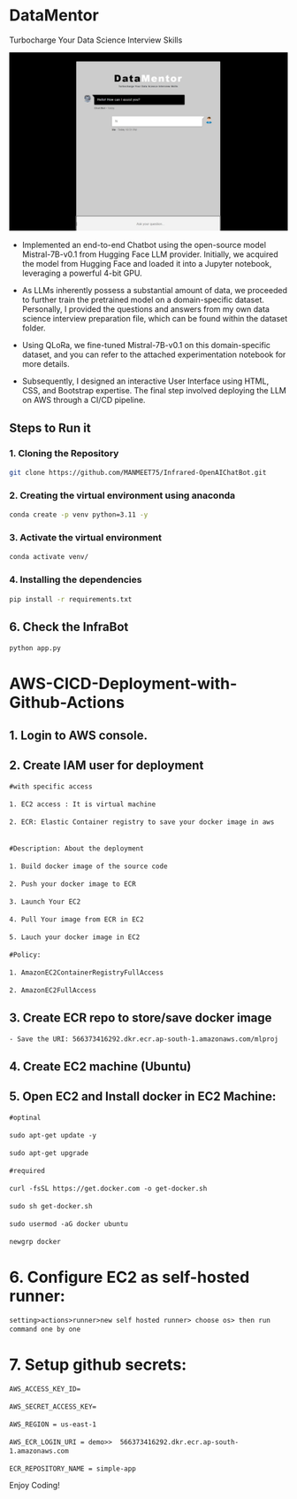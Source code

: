 # DataMentor
<p>Turbocharge Your Data Science Interview Skills</p>
<img src="static/images/demoimage.jpg">

- Implemented an end-to-end Chatbot using the open-source model Mistral-7B-v0.1 from Hugging Face LLM provider. Initially, we acquired the model from Hugging Face and loaded it into a Jupyter notebook, leveraging a powerful 4-bit GPU.

- As LLMs inherently possess a substantial amount of data, we proceeded to further train the pretrained model on a domain-specific dataset. Personally, I provided the questions and answers from my own data science interview preparation file, which can be found within the dataset folder.

- Using QLoRa, we fine-tuned Mistral-7B-v0.1 on this domain-specific dataset, and you can refer to the attached experimentation notebook for more details.

- Subsequently, I designed an interactive User Interface using HTML, CSS, and Bootstrap expertise. The final step involved deploying the LLM on AWS through a CI/CD pipeline.

## Steps to Run it
### 1. Cloning the Repository
```bash
git clone https://github.com/MANMEET75/Infrared-OpenAIChatBot.git
```
### 2. Creating the virtual environment using anaconda
```bash
conda create -p venv python=3.11 -y
```

### 3. Activate the virtual environment
```bash
conda activate venv/
```

### 4. Installing the dependencies
```bash
pip install -r requirements.txt
```



## 6. Check the InfraBot
```bash
python app.py
```

# AWS-CICD-Deployment-with-Github-Actions

## 1. Login to AWS console.

## 2. Create IAM user for deployment

	#with specific access

	1. EC2 access : It is virtual machine

	2. ECR: Elastic Container registry to save your docker image in aws


	#Description: About the deployment

	1. Build docker image of the source code

	2. Push your docker image to ECR

	3. Launch Your EC2 

	4. Pull Your image from ECR in EC2

	5. Lauch your docker image in EC2

	#Policy:

	1. AmazonEC2ContainerRegistryFullAccess

	2. AmazonEC2FullAccess

	
## 3. Create ECR repo to store/save docker image
    - Save the URI: 566373416292.dkr.ecr.ap-south-1.amazonaws.com/mlproj

	
## 4. Create EC2 machine (Ubuntu) 

## 5. Open EC2 and Install docker in EC2 Machine:
	
	
	#optinal

	sudo apt-get update -y

	sudo apt-get upgrade
	
	#required

	curl -fsSL https://get.docker.com -o get-docker.sh

	sudo sh get-docker.sh

	sudo usermod -aG docker ubuntu

	newgrp docker
	
# 6. Configure EC2 as self-hosted runner:
    setting>actions>runner>new self hosted runner> choose os> then run command one by one


# 7. Setup github secrets:

    AWS_ACCESS_KEY_ID=

    AWS_SECRET_ACCESS_KEY=

    AWS_REGION = us-east-1

    AWS_ECR_LOGIN_URI = demo>>  566373416292.dkr.ecr.ap-south-1.amazonaws.com

    ECR_REPOSITORY_NAME = simple-app

Enjoy Coding!

